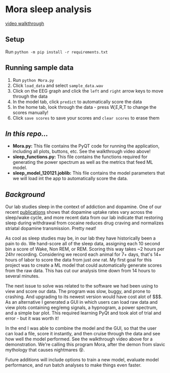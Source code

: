 # Mora sleep analysis

[video walkthrough](https://www.youtube.com/watch?v=5LG8gb8FvUw)

## Setup
Run `python -m pip install -r requirements.txt`

## Running sample data
1. Run `python Mora.py`
2. Click `load_data` and select `sample_data.wav`
3. Click on the EEG graph and click the `left` and `right` arrow keys to move through the data
4. In the model tab, click `predict` to automatically score the data
5. In the home tab, look through the data - press W,E,R,T to change the scores manually!
6. Click `save scores` to save your scores and `clear scores` to erase them

## *In this repo...*
* **Mora.py:** This file contains the PyQT code for running the application, including all plots, buttons, etc. See the walkthrough video above!
* **sleep_functions.py:** This file contains the functions required for generating the power spectrum as well as the metrics that feed ML model. 
* **sleep_model_120121.joblib:** This file contains the model parameters that we will load int the app to automatically score the data.

## *Background*

Our lab studies sleep in the context of addiction and dopamine. One of our recent [publications](https://www.nature.com/articles/s41386-020-00879-2) shows that dopamine uptake rates vary across the sleep/wake cycle, and more recent data from our lab indicate that restoring sleep during withdrawal from cocaine reduces drug craving and normalizes striatal dopamine transmission.  Pretty neat!

As cool as sleep studies may be, in our lab they have historically been a pain to do. We hand-score all of the sleep data, assigning each 10 second bin a score of Wake, Non REM, or REM. Scoring this way takes ~2 hours per 24hr recording. Considering we record each animal for 7+ days, that's 14+ hours of labor to score the data from just *one* rat. My first goal for this project was to create a ML model that could automatically generate scores from the raw data. This has cut our analysis time down from 14 hours to several minutes.

The next issue to solve was related to the software we had been using to view and score our data. The program was slow, buggy, and prone to crashing. And upgrading to its newest version would have cost alot of $$$. As an alternative I generated a GUI in which users can load raw data and view plots containing eeg/emg signals, a hypnogram, a power spectrum, and a simple bar plot. This required learning PyQt and took alot of trial and error - but it was worth it!

In the end I was able to combine the model and the GUI, so that the user can load a file, score it instantly, and then cruise through the data and see how well the model performed. See the walkthrough video above for a demonstration. We're calling this program Mora, after the demon from slavic mythology that causes nightmares 😵.

Future additions will include options to train a new model, evaluate model performance, and run batch analyses to make things even faster.
